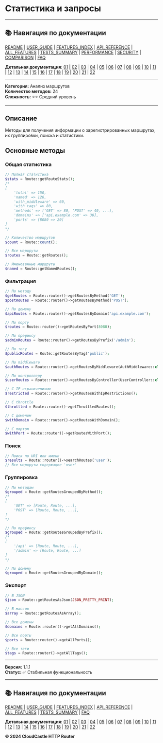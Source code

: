 # Статистика и запросы

---

## 📚 Навигация по документации

[README](../../README.md) | [USER_GUIDE](../USER_GUIDE.md) | [FEATURES_INDEX](../FEATURES_INDEX.md) | [API_REFERENCE](../API_REFERENCE.md) | [ALL_FEATURES](../ALL_FEATURES.md) | [TESTS_SUMMARY](../TESTS_SUMMARY.md) | [PERFORMANCE](../PERFORMANCE_ANALYSIS.md) | [SECURITY](../SECURITY_REPORT.md) | [COMPARISON](../COMPARISON.md) | [FAQ](../FAQ.md)

**Детальная документация:** [01](01_BASIC_ROUTING.md) | [02](02_ROUTE_PARAMETERS.md) | [03](03_ROUTE_GROUPS.md) | [04](04_RATE_LIMITING.md) | [05](05_IP_FILTERING.md) | [06](06_MIDDLEWARE.md) | [07](07_NAMED_ROUTES.md) | [08](08_TAGS.md) | [09](09_HELPER_FUNCTIONS.md) | [10](10_ROUTE_SHORTCUTS.md) | [11](11_ROUTE_MACROS.md) | [12](12_URL_GENERATION.md) | [13](13_EXPRESSION_LANGUAGE.md) | [14](14_CACHING.md) | [15](15_PLUGINS.md) | [16](16_LOADERS.md) | [17](17_PSR_SUPPORT.md) | [18](18_ACTION_RESOLVER.md) | [19](19_STATISTICS.md) | [20](20_SECURITY.md) | [21](21_EXCEPTIONS.md) | [22](22_CLI_TOOLS.md)

---


**Категория:** Анализ маршрутов  
**Количество методов:** 24  
**Сложность:** ⭐⭐ Средний уровень

---

## Описание

Методы для получения информации о зарегистрированных маршрутах, их группировки, поиска и статистики.

## Основные методы

### Общая статистика

```php
// Полная статистика
$stats = Route::getRouteStats();
/*
[
    'total' => 150,
    'named' => 120,
    'with_middleware' => 60,
    'with_tags' => 80,
    'methods' => ['GET' => 80, 'POST' => 40, ...],
    'domains' => ['api.example.com' => 30],
    'ports' => [8080 => 20]
]
*/

// Количество маршрутов
$count = Route::count();

// Все маршруты
$routes = Route::getRoutes();

// Именованные маршруты
$named = Route::getNamedRoutes();
```

### Фильтрация

```php
// По методу
$getRoutes = Route::router()->getRoutesByMethod('GET');
$postRoutes = Route::router()->getRoutesByMethod('POST');

// По домену
$apiRoutes = Route::router()->getRoutesByDomain('api.example.com');

// По порту
$routes = Route::router()->getRoutesByPort(8080);

// По префиксу
$adminRoutes = Route::router()->getRoutesByPrefix('/admin');

// По тегу
$publicRoutes = Route::getRoutesByTag('public');

// По middleware
$authRoutes = Route::router()->getRoutesByMiddleware(AuthMiddleware::class);

// По контроллеру
$userRoutes = Route::router()->getRoutesByController(UserController::class);

// С IP ограничениями
$restricted = Route::router()->getRoutesWithIpRestrictions();

// С throttle
$throttled = Route::router()->getThrottledRoutes();

// С доменом
$withDomain = Route::router()->getRoutesWithDomain();

// С портом
$withPort = Route::router()->getRoutesWithPort();
```

### Поиск

```php
// Поиск по URI или имени
$results = Route::router()->searchRoutes('user');
// Все маршруты содержащие 'user'
```

### Группировка

```php
// По методам
$grouped = Route::getRoutesGroupedByMethod();
/*
[
    'GET' => [Route, Route, ...],
    'POST' => [Route, Route, ...],
]
*/

// По префиксу
$grouped = Route::getRoutesGroupedByPrefix();
/*
[
    '/api' => [Route, Route, ...],
    '/admin' => [Route, Route, ...]
]
*/

// По домену
$grouped = Route::getRoutesGroupedByDomain();
```

### Экспорт

```php
// В JSON
$json = Route::getRoutesAsJson(JSON_PRETTY_PRINT);

// В массив
$array = Route::getRoutesAsArray();

// Все домены
$domains = Route::router()->getAllDomains();

// Все порты
$ports = Route::router()->getAllPorts();

// Все теги
$tags = Route::router()->getAllTags();
```

---

**Версия:** 1.1.1  
**Статус:** ✅ Стабильная функциональность


---

## 📚 Навигация по документации

[README](../../README.md) | [USER_GUIDE](../USER_GUIDE.md) | [FEATURES_INDEX](../FEATURES_INDEX.md) | [API_REFERENCE](../API_REFERENCE.md) | [ALL_FEATURES](../ALL_FEATURES.md) | [TESTS_SUMMARY](../TESTS_SUMMARY.md) | [FAQ](../FAQ.md)

**Детальная документация:** [01](01_BASIC_ROUTING.md) | [02](02_ROUTE_PARAMETERS.md) | [03](03_ROUTE_GROUPS.md) | [04](04_RATE_LIMITING.md) | [05](05_IP_FILTERING.md) | [06](06_MIDDLEWARE.md) | [07](07_NAMED_ROUTES.md) | [08](08_TAGS.md) | [09](09_HELPER_FUNCTIONS.md) | [10](10_ROUTE_SHORTCUTS.md) | [11](11_ROUTE_MACROS.md) | [12](12_URL_GENERATION.md) | [13](13_EXPRESSION_LANGUAGE.md) | [14](14_CACHING.md) | [15](15_PLUGINS.md) | [16](16_LOADERS.md) | [17](17_PSR_SUPPORT.md) | [18](18_ACTION_RESOLVER.md) | [19](19_STATISTICS.md) | [20](20_SECURITY.md) | [21](21_EXCEPTIONS.md) | [22](22_CLI_TOOLS.md)

**© 2024 CloudCastle HTTP Router**
